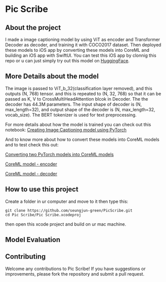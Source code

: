 # Pic Scribe

## About the project

I made a image captioning model by using ViT as encoder and Transformer Decoder as decoder, and training it with COCO2017 dataset. 
Then deployed these models to iOS app by converting these models into CoreML and building an iOS app with SwiftUI. You can test this iOS app by clonnig this repo or u can just simply try out this model on [HuggingFace](https://huggingface.co/Seungjun/image_captioner).



## More Details about the model
The image is passed to ViT_b_32(classification layer removed), and this outputs (N, 768) tensor. and this is repeated to (N, 32, 768) so that it can be passed as K, V to CrossMultiHeadAttention blcok in Decoder. The the decoder has 44.3M parameters. The input shape of decoder is (N, max_length=32), and output shape of the decoder is (N, max_length=32, vocab_size).  The BERT tokenizer is used for text preprocessing. 

For more details about how the model is trained you can check out this notebook:
[Creating Image Captioning model using PyTorch](https://github.com/seungjun-green/PicScribe/blob/master/Make%20Image%20Captioner%20Model.ipynb)

And to know more about how to convert these models into CoreML models and to test check this out:

[Converting two PyTorch models into CoreML models](https://github.com/seungjun-green/PicScribe/blob/master/Convert_PyTorch_Models_to_CoreML_Models.ipynb)

[CoreML model - encoder](https://github.com/seungjun-green/PicScribe/tree/master/Pic%20Scribe/Pic%20Scribe/VIT_iOS_Encoder_v10.mlpackage)

[CoreML model - decoder](https://github.com/seungjun-green/PicScribe/tree/master/Pic%20Scribe/Pic%20Scribe/iOS_Decoder_V14.mlpackage)

## How to use this project

Create a folder in ur computer and move to it then type this:
```
git clone https://github.com/seungjun-green/PicScribe.git
cd Pic Scribe/Pic Scribe.xcodeproj
```
then open this xcode project and build on ur mac machine.

## Model Evaluation


## Contributing
Welcome any contributions to Pic Scribe! If you have suggestions or improvements, please fork the repository and submit a pull request.





